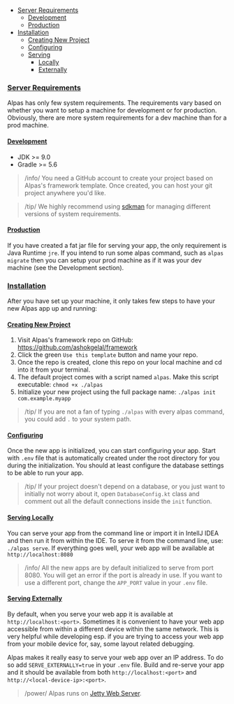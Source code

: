 - [Server Requirements](#server-requirements)
    - [Development](#development)
    - [Production](#production)
- [Installation](#installation)
    - [Creating New Project](#creating-new-project)
    - [Configuring](#configuring)
    - [Serving](#serving)
        - [Locally](#serving-locally)
        - [Externally](#serving-externally)

<a name="server-requirements"></a>
### [Server Requirements](#server-requirements)

Alpas has only few system requirements. The requirements vary based on whether you want to setup a machine for
development or for production. Obviously, there are more system requirements for a dev machine than for a prod machine.
 
<a name="development"></a>
#### [Development](#development)

<div class="sublist">

* JDK >= 9.0
* Gradle >= 5.6

</div>

> /info/ <span>You need a GitHub account to create your project based on Alpas's framework template. Once created, you 
> can host your git project anywhere you'd like.</span>

> /tip/ <span>We highly recommend using [sdkman](https://sdkman.io/) for managing different versions of system 
> requirements.</span>

<a name="production"></a>
#### [Production](#production)

If you have created a fat jar file for serving your app, the only requirement is Java Runtime `jre`. If you intend to
 run some alpas command, such as `alpas migrate` then you can setup your prod machine as if it was your dev machine
  (see the Development section).
  
<a name="installation"></a>
### [Installation](#installation)

After you have set up your machine, it only takes few steps to have your new Alpas app up and running:

<a name="creating-new-project"></a>
#### [Creating New Project](#creating-new-project)

<div class="sublist">

1. Visit Alpas's framework repo on GitHub: https://github.com/ashokgelal/framework
2. Click the green `Use this template` button and name your repo.
3. Once the repo is created, clone this repo on your local machine and cd into it from your terminal.
4. The default project comes with a script named `alpas`. Make this script executable: `chmod +x ./alpas`
5. Initialize your new project using the full package name: `./alpas init com.example.myapp`

</div>

> /tip/ <span>If you are not a fan of typing `./alpas` with every alpas command, you could add `.` to your system 
> path.</span>

<a name="configuring"></a>
#### [Configuring](#configuring)

Once the new app is initialized, you can start configuring your app. Start with `.env` file that is automatically
 created under the root directory for you during the initialization. You should at least configure the database
 settings to be able to run your app.

> /tip/ <span>If your project doesn't depend on a database, or you just want to initially not worry about it, open 
> `DatabaseConfig.kt` class and comment out all the default connections inside the `init` function. </span>

<a name="serving-locally"></a>
#### [Serving Locally](#serving-locally)

You can serve your app from the command line or import it in IntellJ IDEA and then run it from within the IDE. To
 serve it from the command line, use: `./alpas serve`. If everything goes well, your web app will be available at
  `http://localhost:8080`

> /info/ <span>All the new apps are by default initialized to serve from port 8080. You will get an error if the port 
> is already in use. If you want to use a different port, change the `APP_PORT` value in your `.env` file.</span>

<a name="serving-externally"></a>
#### [Serving Externally](#serving-locally)

By default, when you serve your web app it is available at `http://localhost:<port>`. Sometimes it is convenient to 
have your web app accessible from within a different device within the same network. This is very helpful while 
developing esp. if you are trying to access your web app from your mobile device for, say, some layout related 
debugging.

Alpas makes it really easy to serve your web app over an IP address. To do so add `SERVE_EXTERNALLY=true` in your 
`.env` file. Build and re-serve your app and it should be available from both `http://localhost:<port>` and 
`http://<local-device-ip>:<port>`.

> /power/ <span>Alpas runs on [Jetty Web Server](https://www.eclipse.org/jetty/).

